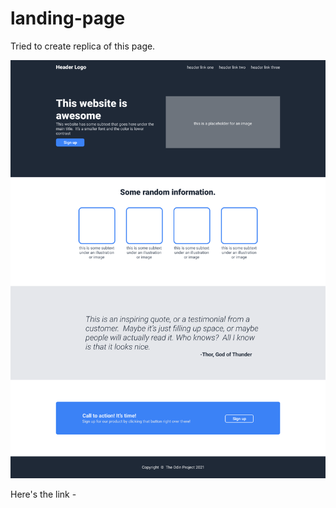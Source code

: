 # landing-page

Tried to create replica of this page.

![Replica-Image](/images/01.png)

Here's the link -
